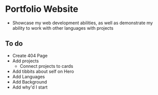 # Portfolio Website
- Showcase my web development abilities, as well as demonstrate my ability to work with other languages with projects

## To do
- Create 404 Page
- Add projects
    - Connect projects to cards
- Add tibbits about self on Hero
- Add Languages
- Add Background
- Add why'd I start
